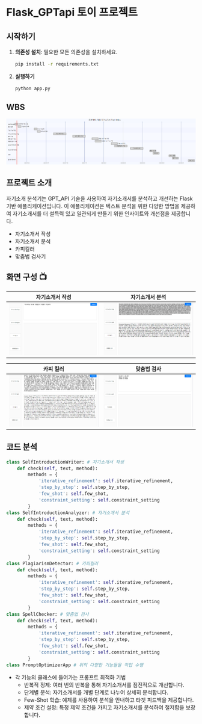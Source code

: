﻿# Flask_GPTapi 토이 프로젝트


## 시작하기

1. **의존성 설치**: 필요한 모든 의존성을 설치하세요.
   ```bash
   pip install -r requirements.txt

   ```
2. **실행하기**
   ```bash
   python app.py
   ```

## WBS
![WBS](WBS.PNG)

## 프로젝트 소개
자기소개 분석기는 GPT_API 기술을 사용하여 자기소개서를 분석하고 개선하는 Flask 기반 애플리케이션입니다. 이 애플리케이션은 텍스트 분석을 위한 다양한 방법을 제공하여 자기소개서를 더 설득력 있고 일관되게 만들기 위한 인사이트와 개선점을 제공합니다.

- 자기소개서 작성
- 자기소개서 분석
- 카피킬러
- 맞춤법 검사기


 ## 화면 구성 📺

| 자기소개서 작성 | 자기소개서 분석  |
| --- | --- |
| ![alt text](<자기소개서 작성.gif>) | ![alt text](<자기소개서 분석.gif>) |

| 카피 킬러 | 맞춤법 검사 |
| --- | --- |
| ![alt text](<카피 킬러.gif>) | ![alt text](<맞춤법 검사.gif>) |

## 코드 분석
```python
class SelfIntroductionWriter: # 자기소개서 작성
    def check(self, text, method):
        methods = {
            'iterative_refinement': self.iterative_refinement,
            'step_by_step': self.step_by_step,
            'few_shot': self.few_shot,
            'constraint_setting': self.constraint_setting
        }
class SelfIntroductionAnalyzer: # 자기소개서 분석
    def check(self, text, method):
        methods = {
            'iterative_refinement': self.iterative_refinement,
            'step_by_step': self.step_by_step,
            'few_shot': self.few_shot,
            'constraint_setting': self.constraint_setting
        }
class PlagiarismDetector: # 카피킬러
    def check(self, text, method):
        methods = {
            'iterative_refinement': self.iterative_refinement,
            'step_by_step': self.step_by_step,
            'few_shot': self.few_shot,
            'constraint_setting': self.constraint_setting
        }
class SpellChecker: # 맞춤법 검사
    def check(self, text, method):
        methods = {
            'iterative_refinement': self.iterative_refinement,
            'step_by_step': self.step_by_step,
            'few_shot': self.few_shot,
            'constraint_setting': self.constraint_setting
        }
class PromptOptimizerApp # 위의 다양한 기능들을 작업 수행
```

- 각 기능의 클래스에 들어가는 프롬프트 최적화 기법
  - 반복적 정제: 여러 번의 반복을 통해 자기소개서를 점진적으로 개선합니다.
  - 단계별 분석: 자기소개서를 개별 단계로 나누어 상세히 분석합니다.
  - Few-Shot 학습: 예제를 사용하여 분석을 안내하고 타겟 피드백을 제공합니다.
  - 제약 조건 설정: 특정 제약 조건을 가지고 자기소개서를 분석하여 철저함을 보장합니다.